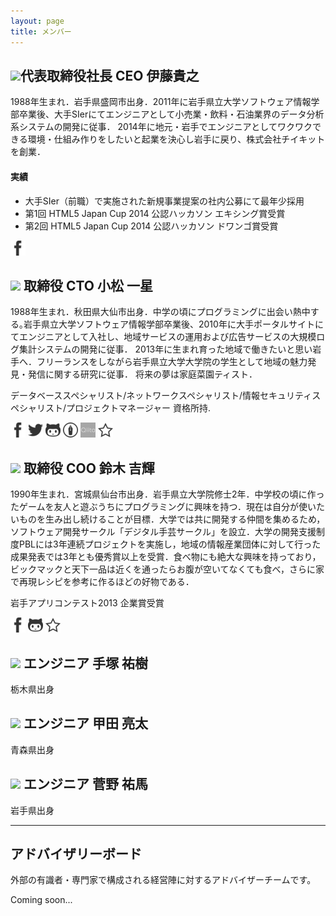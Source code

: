 ```yaml
---
layout: page
title: メンバー
---
```



## <img src="https://graph.facebook.com/takayuki.ito.739/picture" class="avatar" /><span>代表取締役社長 CEO 伊藤貴之</span>
1988年生まれ．岩手県盛岡市出身．2011年に岩手県立大学ソフトウェア情報学部卒業後、大手SIerにてエンジニアとして小売業・飲料・石油業界のデータ分析系システムの開発に従事．
2014年に地元・岩手でエンジニアとしてワクワクできる環境・仕組み作りをしたいと起業を決心し岩手に戻り、株式会社チイキットを創業．

#### 実績
- 大手SIer（前職）で実施された新規事業提案の社内公募にて最年少採用
- 第1回 HTML5 Japan Cup 2014 公認ハッカソン エキシング賞受賞
- 第2回 HTML5 Japan Cup 2014 公認ハッカソン ドワンゴ賞受賞

[![Facebook](/images/facebook.png)](https://www.facebook.com/takayuki.ito.739)

## <img src="https://graph.facebook.com/isseium/picture" class="avatar" /> 取締役 CTO 小松 一星
1988年生まれ．秋田県大仙市出身．中学の頃にプログラミングに出会い熱中する｡岩手県立大学ソフトウェア情報学部卒業後、2010年に大手ポータルサイトにてエンジニアとして入社し、地域サービスの運用および広告サービスの大規模ログ集計システムの開発に従事．
2013年に生まれ育った地域で働きたいと思い岩手へ．フリーランスをしながら岩手県立大学大学院の学生として地域の魅力発見・発信に関する研究に従事． 将来の夢は家庭菜園ティスト．

データベーススペシャリスト/ネットワークスペシャリスト/情報セキュリティスペシャリスト/プロジェクトマネージャー 資格所持.

[![Facebook](/images/facebook.png)](https://www.facebook.com/isseium) [![Twitter](/images/twitter.png)](http://twitter.com/isseium) [![Github](/images/github.png)](http://github.com/isseium) [![hatena](/images/hatena.png)](http://isseium.hateblo.jp) [![qiita](/images/qiita.png)](http://qiita.com/isseium) [![website](/images/star.png)](http://ikmz.net)

## <img src="https://graph.facebook.com/yoshiki.suzuki.5/picture" class="avatar" />  取締役 COO 鈴木 吉輝
1990年生まれ．宮城県仙台市出身．岩手県立大学院修士2年．中学校の頃に作ったゲームを友人と遊ぶうちにプログラミングに興味を持つ．現在は自分が使いたいものを生み出し続けることが目標．大学では共に開発する仲間を集めるため，ソフトウェア開発サークル「デジタル手芸サークル」を設立．大学の開発支援制度PBLには3年連続プロジェクトを実施し，地域の情報産業団体に対して行った成果発表では3年とも優秀賞以上を受賞．食べ物にも絶大な興味を持っており，ビックマックと天下一品は近くを通ったらお腹が空いてなくても食べ，さらに家で再現レシピを参考に作るほどの好物である．

岩手アプリコンテスト2013 企業賞受賞

[![Facebook](/images/facebook.png)](https://www.facebook.com/yoshiki.suzuki.5) [![Github](/images/github.png)](http://github.com/s4shiki) [![website](/images/star.png)](http://s4shiki.com)


## <img src="https://graph.facebook.com/FATE7372/picture" class="avatar" /> エンジニア 手塚 祐樹
栃木県出身

## <img src="https://graph.facebook.com/ryo.alter/picture" class="avatar" /> エンジニア 甲田 亮太
青森県出身

## <img src="https://graph.facebook.com/canno.yuma/picture" class="avatar" /> エンジニア 菅野 祐馬
岩手県出身

-----

## アドバイザリーボード

外部の有識者・専門家で構成される経営陣に対するアドバイザーチームです。

Coming soon...
